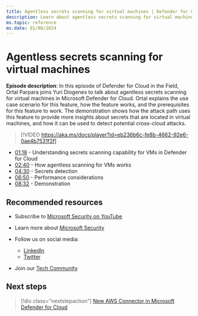 ```yaml
---
title: Agentless secrets scanning for virtual machines | Defender for Cloud in the field
description: Learn about agentless secrets scanning for virtual machines
ms.topic: reference
ms.date: 01/08/2024
---
```


# Agentless secrets scanning for virtual machines

**Episode description**: In this episode of Defender for Cloud in the Field, Ortal Parpara joins Yuri Diogenes to talk about agentless secrets scanning for virtual machines in Microsoft Defender for Cloud. Ortal explains the use case scenario for this feature, how the feature works, and the prerequisites for this feature to work. The demonstration shows how the attack path uses this feature to provide more insights about secrets that are located in virtual machines, and how it can be used to detect potential cross-cloud attacks.

> [!VIDEO https://aka.ms/docs/player?id=eb236b6c-fe8b-4662-92e6-0ae4b7531f2f]

- [01:18](/shows/mdc-in-the-field/native-integration-servicenow#time=01m18s) - Understanding secrets scanning capability for VMs in Defender for Cloud
- [02:40](/shows/mdc-in-the-field/native-integration-servicenow#time=02m40s) -  How agentless scanning for VMs works
- [04:30](/shows/mdc-in-the-field/native-integration-servicenow#time=04m30s) - Secrets detection
- [06:50](/shows/mdc-in-the-field/native-integration-servicenow#time=06m50s) - Performance considerations
- [08:32](/shows/mdc-in-the-field/native-integration-servicenow#time=08m32s) - Demonstration

## Recommended resources

- Subscribe to [Microsoft Security on YouTube](https://www.youtube.com/playlist?list=PL3ZTgFEc7LysiX4PfHhdJPR7S8mGO14YS)
- Learn more about [Microsoft Security](https://msft.it/6002T9HQY)

- Follow us on social media:

  - [LinkedIn](https://www.linkedin.com/showcase/microsoft-security/)
  - [Twitter](https://twitter.com/msftsecurity)

- Join our [Tech Community](https://aka.ms/SecurityTechCommunity)

## Next steps

> [!div class="nextstepaction"]
> [New AWS Connector in Microsoft Defender for Cloud](episode-one.md)
